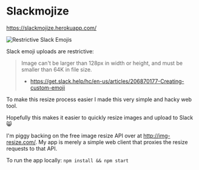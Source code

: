 # Slackmojize

https://slackmojize.herokuapp.com/

![Restrictive Slack Emojis](https://media.giphy.com/media/l0K4p6SITMK3fBQWY/giphy.gif)

Slack emoji uploads are restrictive:
> Image can't be larger than 128px in width or height, and must be smaller than 64K in file size.
> - https://get.slack.help/hc/en-us/articles/206870177-Creating-custom-emoji

To make this resize process easier I made this very simple and hacky web tool.

Hopefully this makes it easier to quickly resize images and upload to Slack :smile_cat:

I'm piggy backing on the free image resize API over at http://img-resize.com/. My app is merely a simple web client that proxies the resize requests to that API.

To run the app locally:
`npm install && npm start`
